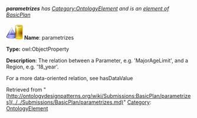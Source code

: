 ___parametrizes__ has [Category:OntologyElement](../../Category/OntologyElement.md "Category:OntologyElement") and is an [element of](../../Property/ElementOf.md "Property:ElementOf") [BasicPlan](../../Submissions/BasicPlan.md "Submissions:BasicPlan")_


  




[![ObjectProperty](../../images/thumb/c/c3/ObjectProperty.gif/45px-ObjectProperty.gif)](../../Image/ObjectProperty.gif.md "ObjectProperty")
__Name__: parametrizes 


__Type:__ owl:ObjectProperty 


__Description__: The relation between a Parameter, e.g. 'MajorAgeLimit', and a Region, e.g. '18\_year'.


For a more data-oriented relation, see hasDataValue 





Retrieved from "[http://ontologydesignpatterns.org/wiki/Submissions:BasicPlan/parametrizes](../../Submissions/BasicPlan/parametrizes.md)"
 [Category](http://ontologydesignpatterns.org/wiki/Special:Categories "Special:Categories"): [OntologyElement](../../Category/OntologyElement.md "Category:OntologyElement")